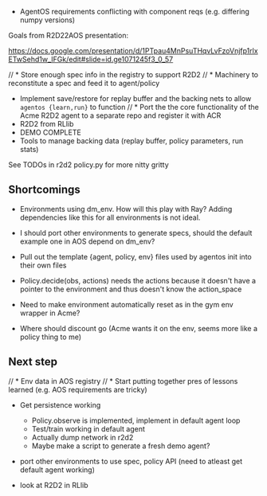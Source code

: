 * AgentOS requirements conflicting with component reqs (e.g. differing numpy versions)


Goals from R2D22AOS presentation: 

https://docs.google.com/presentation/d/1PTpau4MnPsuTHqvLvFzoVnjfp1rlxETwSehd1w_IFGk/edit#slide=id.ge1071245f3_0_57

// * Store enough spec info in the registry to support R2D2
// * Machinery to reconstitute a spec and feed it to agent/policy
* Implement save/restore for replay buffer and the backing nets to allow `agentos {learn,run}` to function
// * Port the the core functionality of the Acme R2D2 agent to a separate repo and register it with ACR
* R2D2 from RLlib
* DEMO COMPLETE
* Tools to manage backing data (replay buffer, policy parameters, run stats)


See TODOs in r2d2 policy.py for more nitty gritty

## Shortcomings

* Environments using dm_env.  How will this play with Ray?  Adding dependencies
  like this for all environments is not ideal.

* I should port other environments to generate specs, should the default
  example one in AOS depend on dm_env?

* Pull out the template {agent, policy, env} files used by agentos init into
  their own files

* Policy.decide(obs, actions) needs the actions because it doesn't have a
  pointer to the environment and thus doesn't know the action_space

* Need to make environment automatically reset as in the gym env wrapper in
  Acme?

* Where should discount go (Acme wants it on the env, seems more like a policy
  thing to me)


## Next step

// * Env data in AOS registry
// * Start putting together pres of lessons learned (e.g. AOS requirements are tricky)

* Get persistence working
    * Policy.observe is implemented, implement in default agent loop
    * Test/train working in default agent
    * Actually dump network in r2d2
    * Maybe make a script to generate a fresh demo agent?

* port other environments to use spec, policy API (need to atleast get default agent working)
* look at R2D2 in RLlib


